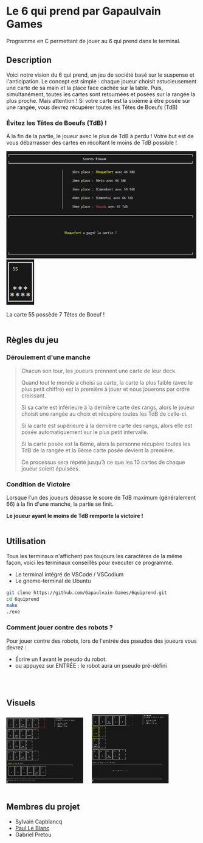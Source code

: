 # Le 6 qui prend par Gapaulvain Games
Programme en C permettant de jouer au 6 qui prend dans le terminal.


## Description

Voici notre vision du 6 qui prend, un jeu de société basé sur le suspense et l'anticipation.
Le concept est simple : chaque joueur choisit astucieusement une carte de sa main et la place face cachée sur la table. Puis, simultanément, toutes les cartes sont retournées et posées sur la rangée la plus proche. Mais attention ! Si votre carte est la sixième à être posée sur une rangée, vous devrez récupérer toutes les Têtes de Boeufs (TdB)

### **Évitez les Têtes de Boeufs (TdB) !**
À la fin de la partie, le joueur avec le plus de TdB à perdu ! 
Votre but est de vous débarrasser des cartes en récoltant le moins de TdB possible !

<img src="img/scoreboardfinal.png" width="500">
<img src="img/carte55.png" >

La carte 55 possède 7 Têtes de Boeuf !
<br/><br/>



## Règles du jeu 

### Déroulement d'une manche

>Chacun son tour, les joueurs prennent une carte de leur deck.
>
>Quand tout le monde a choisi sa carte, la carte la plus faible (avec le plus petit chiffre) est la première à jouer et nous jouerons par ordre croissant.
>
>Si sa carte est inférieure à la dernière carte des rangs, alors le joueur choisit une rangée  au choix et récupère toutes les TdB de celle-ci.
>
>Si la carte est supérieure à la dernière carte des rangs, alors elle est posée automatiquement sur le plus petit intervalle.
>
>Si la carte posée est la 6ème, alors la personne récupère toutes les TdB de la rangée et la 6ème carte posée devient la première.
>
>Ce processus sera répété jusqu’à ce que les 10 cartes de chaque joueur soient épuisées.

### Condition de Victoire
Lorsque l'un des joueurs dépasse le score de TdB maximum (généralement 66) à la fin d'une manche, la partie se finit.

**Le joueur ayant le moins de TdB remporte la victoire !**
<br/><br/>

## Utilisation
Tous les terminaux n'affichent pas toujours les caractères de la même façon, voici les terminaux conseillés pour executer ce programme.
- Le terminal intégré de VSCode / VSCodium
- Le gnome-terminal de Ubuntu

```bash
git clone https://github.com/Gapaulvain-Games/6quiprend.git
cd 6quiprend
make
./exe
```

### Comment jouer contre des robots ?
Pour jouer contre des robots, lors de l'entrée des pseudos des joueurs vous devrez :
- Écrire un **!** avant le pseudo du robot.
- ou appuyez sur ENTRÉE : le robot aura un pseudo pré-défini


<br/><br/>

## Visuels
<img src="img/jeu1.png" width="40%">&nbsp;&nbsp;&nbsp;&nbsp;&nbsp;&nbsp;<img src="img/jeu2.png" width="40%">
<br/><br/>

## Membres du projet
- Sylvain Capblancq
- [Paul Le Blanc](https://github.com/P33TheWhite)
- Gabriel Pretou
